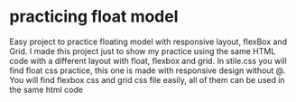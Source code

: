 # practicing float model
Easy project to practice floating model with responsive layout, flexBox and Grid.
I made this project just to show my practice using the same HTML code with a different layout with float, flexbox and grid.
In stile.css you will find float css practice, this one is made with responsive design without @. You will find flexbox css and grid css file easily, all of them can be used in the same html code
